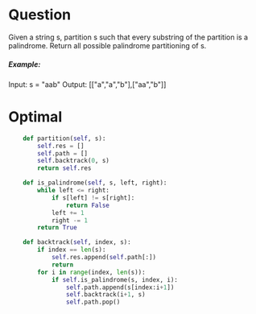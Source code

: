 # Question

Given a string s, partition s such that every substring of the partition is a palindrome. Return all possible palindrome partitioning of s.

##### Example:
Input: s = "aab"
Output: [["a","a","b"],["aa","b"]]
# Optimal
``` python
    def partition(self, s):
        self.res = []
        self.path = []
        self.backtrack(0, s)
        return self.res

    def is_palindrome(self, s, left, right):
        while left <= right:
            if s[left] != s[right]:
                return False
            left += 1
            right -= 1
        return True

    def backtrack(self, index, s):
        if index == len(s):
            self.res.append(self.path[:])
            return
        for i in range(index, len(s)):
            if self.is_palindrome(s, index, i):
                self.path.append(s[index:i+1])
                self.backtrack(i+1, s)
                self.path.pop()
            
```


